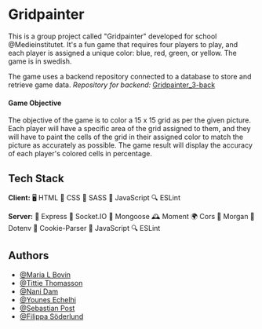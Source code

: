 
# Gridpainter
 
This is a group project called "Gridpainter" developed for school @Medieinstitutet. It's a fun game that requires four players to play, and each player is assigned a unique color: blue, red, green, or yellow. The game is in swedish. 

The game uses a backend repository connected to a database to store and retrieve game data. 
*Repository for backend:* 
[Gridpainter_3-back](https://github.com/tittieth/gridpainter_3-back)

#### Game Objective
The objective of the game is to color a 15 x 15 grid as per the given picture. Each player will have a specific area of the grid assigned to them, and they will have to paint the cells of the grid in their assigned color to match the picture as accurately as possible. The game result will display the accuracy of each player's colored cells in percentage. 


## Tech Stack

**Client:** 
🖥 HTML
🎨 CSS
💄 SASS
📜 JavaScript
🔍 ESLint


**Server:** 
🚀 Express
🤖 Socket.IO
🍃 Mongoose
🕰 Moment
🌍 Cors
📝 Morgan
🧩 Dotenv
🍪 Cookie-Parser
📜 JavaScript
🔍 ESLint



## Authors

- [@Maria L Bovin](https://github.com/MariaLBovin)
- [@Tittie Thomasson](https://github.com/tittieth)
- [@Nani Dam](https://github.com/nanidam)
- [@Younes Echelhi](https://github.com/YounesEch)
- [@Sebastian Post](https://github.com/ZynCitrus)
- [@Filippa Söderlund](https://github.com/Filippasoderlund)


